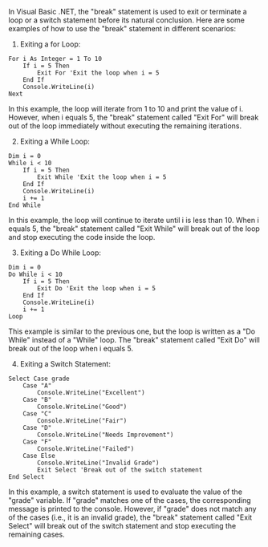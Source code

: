 In Visual Basic .NET, the "break" statement is used to exit or terminate a loop or a switch statement before its natural conclusion. Here are some examples of how to use the "break" statement in different scenarios:

1. Exiting a for Loop:
```
For i As Integer = 1 To 10
    If i = 5 Then
        Exit For 'Exit the loop when i = 5
    End If
    Console.WriteLine(i)
Next
```
In this example, the loop will iterate from 1 to 10 and print the value of i. However, when i equals 5, the "break" statement called "Exit For" will break out of the loop immediately without executing the remaining iterations.

2. Exiting a While Loop:
```
Dim i = 0
While i < 10
    If i = 5 Then
        Exit While 'Exit the loop when i = 5
    End If
    Console.WriteLine(i)
    i += 1
End While
```
In this example, the loop will continue to iterate until i is less than 10. When i equals 5, the "break" statement called "Exit While" will break out of the loop and stop executing the code inside the loop.

3. Exiting a Do While Loop:
```
Dim i = 0
Do While i < 10
    If i = 5 Then
        Exit Do 'Exit the loop when i = 5
    End If
    Console.WriteLine(i)
    i += 1
Loop
```
This example is similar to the previous one, but the loop is written as a "Do While" instead of a "While" loop. The "break" statement called "Exit Do" will break out of the loop when i equals 5.

4. Exiting a Switch Statement:
```
Select Case grade
    Case "A"
        Console.WriteLine("Excellent")
    Case "B"
        Console.WriteLine("Good")
    Case "C"
        Console.WriteLine("Fair")
    Case "D"
        Console.WriteLine("Needs Improvement")
    Case "F"
        Console.WriteLine("Failed")
    Case Else
        Console.WriteLine("Invalid Grade")
        Exit Select 'Break out of the switch statement
End Select
```
In this example, a switch statement is used to evaluate the value of the "grade" variable. If "grade" matches one of the cases, the corresponding message is printed to the console. However, if "grade" does not match any of the cases (i.e., it is an invalid grade), the "break" statement called "Exit Select" will break out of the switch statement and stop executing the remaining cases.